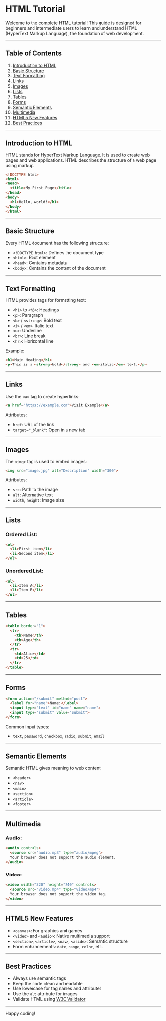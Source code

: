 # HTML Tutorial

Welcome to the complete HTML tutorial! This guide is designed for beginners and intermediate users to learn and understand HTML (HyperText Markup Language), the foundation of web development.

---

## Table of Contents

1. [Introduction to HTML](#introduction-to-html)
2. [Basic Structure](#basic-structure)
3. [Text Formatting](#text-formatting)
4. [Links](#links)
5. [Images](#images)
6. [Lists](#lists)
7. [Tables](#tables)
8. [Forms](#forms)
9. [Semantic Elements](#semantic-elements)
10. [Multimedia](#multimedia)
11. [HTML5 New Features](#html5-new-features)
12. [Best Practices](#best-practices)

---

## Introduction to HTML

HTML stands for HyperText Markup Language. It is used to create web pages and web applications. HTML describes the structure of a web page using markup.

```html
<!DOCTYPE html>
<html>
<head>
  <title>My First Page</title>
</head>
<body>
  <h1>Hello, world!</h1>
</body>
</html>
```

---

## Basic Structure

Every HTML document has the following structure:

* `<!DOCTYPE html>`: Defines the document type
* `<html>`: Root element
* `<head>`: Contains metadata
* `<body>`: Contains the content of the document

---

## Text Formatting

HTML provides tags for formatting text:

* `<h1>` to `<h6>`: Headings
* `<p>`: Paragraph
* `<b>` / `<strong>`: Bold text
* `<i>` / `<em>`: Italic text
* `<u>`: Underline
* `<br>`: Line break
* `<hr>`: Horizontal line

Example:

```html
<h1>Main Heading</h1>
<p>This is a <strong>bold</strong> and <em>italic</em> text.</p>
```

---

## Links

Use the `<a>` tag to create hyperlinks:

```html
<a href="https://example.com">Visit Example</a>
```

Attributes:

* `href`: URL of the link
* `target="_blank"`: Open in a new tab

---

## Images

The `<img>` tag is used to embed images:

```html
<img src="image.jpg" alt="Description" width="300">
```

Attributes:

* `src`: Path to the image
* `alt`: Alternative text
* `width`, `height`: Image size

---

## Lists

### Ordered List:

```html
<ol>
  <li>First item</li>
  <li>Second item</li>
</ol>
```

### Unordered List:

```html
<ul>
  <li>Item A</li>
  <li>Item B</li>
</ul>
```

---

## Tables

```html
<table border="1">
  <tr>
    <th>Name</th>
    <th>Age</th>
  </tr>
  <tr>
    <td>Alice</td>
    <td>25</td>
  </tr>
</table>
```

---

## Forms

```html
<form action="/submit" method="post">
  <label for="name">Name:</label>
  <input type="text" id="name" name="name">
  <input type="submit" value="Submit">
</form>
```

Common input types:

* `text`, `password`, `checkbox`, `radio`, `submit`, `email`

---

## Semantic Elements

Semantic HTML gives meaning to web content:

* `<header>`
* `<nav>`
* `<main>`
* `<section>`
* `<article>`
* `<footer>`

---

## Multimedia

### Audio:

```html
<audio controls>
  <source src="audio.mp3" type="audio/mpeg">
  Your browser does not support the audio element.
</audio>
```

### Video:

```html
<video width="320" height="240" controls>
  <source src="video.mp4" type="video/mp4">
  Your browser does not support the video tag.
</video>
```

---

## HTML5 New Features

* `<canvas>`: For graphics and games
* `<video>` and `<audio>`: Native multimedia support
* `<section>`, `<article>`, `<nav>`, `<aside>`: Semantic structure
* Form enhancements: `date`, `range`, `color`, etc.

---

## Best Practices

* Always use semantic tags
* Keep the code clean and readable
* Use lowercase for tag names and attributes
* Use the `alt` attribute for images
* Validate HTML using [W3C Validator](https://validator.w3.org/)

---

Happy coding!

